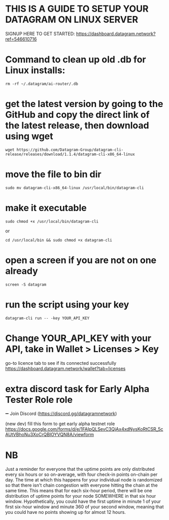# THIS IS A GUIDE TO SETUP YOUR DATAGRAM ON LINUX SERVER




SIGNUP HERE TO GET STARTED: https://dashboard.datagram.network?ref=546610716


# Command to clean up old .db for Linux installs:
```rm -rf ~/.datagram/ai-router/.db```

# get the latest version by going to the GitHub and copy the direct link of the latest release, then download using wget 
```wget https://github.com/Datagram-Group/datagram-cli-release/releases/download/1.1.4/datagram-cli-x86_64-linux```

# move the file to bin dir
```sudo mv datagram-cli-x86_64-linux /usr/local/bin/datagram-cli```

# make it executable 
```sudo chmod +x /usr/local/bin/datagram-cli```
 
 or 

```cd /usr/local/bin && sudo chmod +x datagram-cli```


# open a screen if you are not on one already 
```screen -S datagram```

# run the script using your key
```datagram-cli run -- -key YOUR_API_KEY```
# Change YOUR_API_KEY with your API, take in Wallet > Licenses > Key


go-to licence tab to see if its connected successfully
https://dashboard.datagram.network/wallet?tab=licenses

# extra discord task for Early Alpha Tester Role role
➖ Join Discord (https://discord.gg/datagramnetwork)

(new dev) fill this form to get early alpha testnet role https://docs.google.com/forms/d/e/1FAIpQLSevC3QjAx4xdNysKoRtCSR_5cAUtVBhoNu3XoCrQBIOYVQN8A/viewform


# NB
Just a reminder for everyone that the uptime points are only distributed every six hours or so on-average, with four check-in points on-chain per day. The time at which this happens for your individual node is randomized so that there isn't chain congestion with everyone hitting the chain at the same time. 
This means that for each six-hour period, there will be one distribution of uptime points for your node SOMEWHERE in that six hour window. Hypothetically, you could have the first uptime in minute 1 of your first six-hour window and minute 360 of your second window, meaning that you could have no points showing up for almost 12 hours. 
